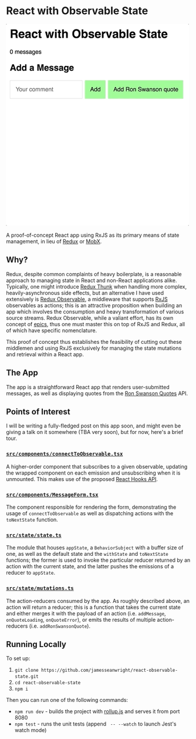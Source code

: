# React with Observable State

![Screencap of the app](https://raw.githubusercontent.com/jamesseanwright/react-observable-state/master/misc/screencap.gif)

A proof-of-concept React app using RxJS as its primary means of state management, in lieu of [Redux](https://redux.js.org/) or [MobX](https://mobx.js.org/).

## Why?

Redux, despite common complaints of heavy boilerplate, is a reasonable approach to managing state in React and non-React applications alike. Typically, one might introduce [Redux Thunk](https://github.com/reduxjs/redux-thunk) when handling more complex, heavily-asynchronous side effects, but an alternative I have used extensively is [Redux Observable](https://redux-observable.js.org/), a middleware that supports [RxJS](https://rxjs-dev.firebaseapp.com/) observables as actions; this is an attractive proposition when building an app which involves the consumption and heavy transformation of various source streams. Redux Observable, while a valiant effort, has its own concept of [epics](https://redux-observable.js.org/docs/basics/Epics.html), thus one must master this on top of RxJS and Redux, all of which have specific nomenclature.

This proof of concept thus establishes the feasibility of cutting out these middlemen and using RxJS exclusively for managing the state mutations and retrieval within a React app.

## The App

The app is a straightforward React app that renders user-submitted messages, as well as displaying quotes from the [Ron Swanson Quotes](https://github.com/jamesseanwright/ron-swanson-quotes) API.

## Points of Interest

I will be writing a fully-fledged post on this app soon, and might even be giving a talk on it somewhere (TBA very soon), but for now, here's a brief tour.

### [`src/components/connectToObservable.tsx`](https://github.com/jamesseanwright/react-observable-state/blob/master/src/components/connectToObservable.tsx)

A higher-order component that subscribes to a given observable, updating the wrapped component on each emission and unsubscribing when it is unmounted. This makes use of the proposed [React Hooks API](https://reactjs.org/docs/hooks-intro.html).

### [`src/components/MessageForm.tsx`](https://github.com/jamesseanwright/react-observable-state/blob/master/src/components/MessageForm.tsx)

The component responsible for rendering the form, demonstrating the usage of `connectToObservable` as well as dispatching actions with the `toNextState` function.

### [`src/state/state.ts`](https://github.com/jamesseanwright/react-observable-state/blob/master/src/state/state.ts)

The module that houses `appState`, a `BehaviorSubject` with a buffer size of one, as well as the default state and the `withState` and `toNextState` functions; the former is used to invoke the particular reducer returned by an action with the current state, and the latter pushes the emissions of a reducer to `appState`.

### [`src/state/mutations.ts`](https://github.com/jamesseanwright/react-observable-state/blob/master/src/state/mutations.ts)

The action-reducers consumed by the app. As roughly described above, an action will return a reducer; this is a function that takes the current state and either merges it with the payload of an action (i.e. `addMessage`, `onQuoteLoading`, `onQuoteError`), or emits the results of multiple action-reducers (i.e. `addRonSwansonQuote`).

## Running Locally

To set up:

1. `git clone https://github.com/jamesseanwright/react-observable-state.git`
2. `cd react-observable-state`
3. `npm i`

Then you can run one of the following commands:

* `npm run dev` - builds the project with [rollup.js](https://rollupjs.org/guide/en) and serves it from port 8080
* `npm test` - runs the unit tests (append ` -- --watch` to launch Jest's watch mode)
